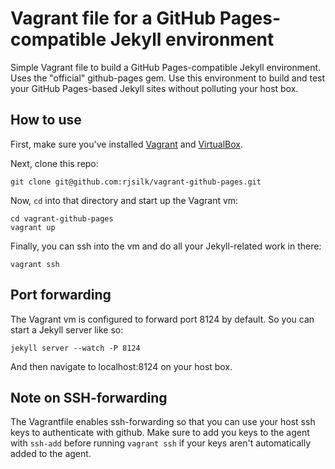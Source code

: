 Vagrant file for a GitHub Pages-compatible Jekyll environment
====================

Simple Vagrant file to build a GitHub Pages-compatible Jekyll environment. Uses the "official" github-pages gem. Use this environment to build and test your GitHub Pages-based Jekyll sites without polluting your host box.

How to use
--------------------

First, make sure you've installed [Vagrant](http://docs.vagrantup.com/v2/getting-started/index.html) and [VirtualBox](https://www.virtualbox.org/).

Next, clone this repo:

```
git clone git@github.com:rjsilk/vagrant-github-pages.git
```

Now, `cd` into that directory and start up the Vagrant vm:

```
cd vagrant-github-pages
vagrant up
```

Finally, you can ssh into the vm and do all your Jekyll-related work in there:

```
vagrant ssh
```

Port forwarding
---------------------
The Vagrant vm is configured to forward port 8124 by default. So you can start a Jekyll server like so:

```
jekyll server --watch -P 8124
```

And then navigate to localhost:8124 on your host box.

Note on SSH-forwarding
---------------------
The Vagrantfile enables ssh-forwarding so that you can use your host ssh keys to authenticate with github. Make sure to add you keys to the agent with ```ssh-add``` before running ```vagrant ssh``` if your keys aren't automatically added to the agent.
